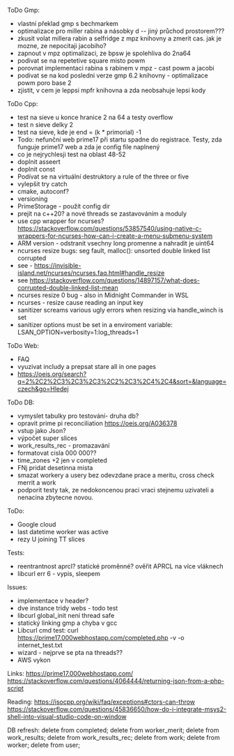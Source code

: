
ToDo Gmp:
- vlastní překlad gmp s bechmarkem 
- optimalizace pro miller rabina a násobky d -- jiný průchod prostorem???
- zkusit volat millera rabin a selfridge z mpz knihovny a zmerit cas. jak je mozne, ze nepocitaji jacobiho?
- zapnout v mpz optimalizaci, ze bpsw je spolehliva do 2na64
- podivat se na repetetive square misto powm
- porovnat implementaci rabina s rabinem v mpz - cast powm a jacobi
- podivat se na kod posledni verze gmp 6.2 knihovny - optimalizace powm poro base 2
- zjistit, v cem je leppsi mpfr knihovna a zda neobsahuje lepsi kody

ToDo Cpp: 
- test na sieve u konce hranice 2 na 64  a testy overflow
- test n sieve delky 2
- test na sieve, kde je end = (k * primorial) -1
- Todo: nefunční web prime17 při startu spadne do registrace. Testy, zda funguje prime17 web a zda je config file naplnený
- co je nejrychlesji test na oblast 48-52
- doplnit asseert
- doplnit const
- Podívat se na virtuální destruktory a rule of the three or five
- vylepšit try catch
- cmake, autoconf?
- versioning
- PrimeStorage  - použít config dir
- prejít na c++20? a nové threads se zastavováním a moduly
- use cpp wrapper for ncurses? https://stackoverflow.com/questions/53857540/using-native-c-wrappers-for-ncurses-how-can-i-create-a-menu-submenu-system
- ARM version - odstranit vsechny long promenne a nahradit je uint64
- ncurses resize bugs: seg fault, malloc(): unsorted double linked list corrupted
- see - https://invisible-island.net/ncurses/ncurses.faq.html#handle_resize
- see https://stackoverflow.com/questions/14897157/what-does-corrupted-double-linked-list-mean
- ncurses resize 0 bug - also in Midnight Commander in WSL
- ncurses - resize cause reading an input key
- sanitizer screams various ugly errors when resizing via handle_winch is set 
- sanitizer options must be set in a enviroment variable: LSAN_OPTION=verbosity=1:log_threads=1


ToDo Web:
- FAQ
- vyuzivat includy a prepsat stare all in one pages
- https://oeis.org/search?q=2%2C2%2C3%2C3%2C3%2C2%2C3%2C4%2C4&sort=&language=czech&go=Hledej

ToDo DB:
- vymyslet tabulky pro testování- druha db?
- opravit prime pi reconciliation https://oeis.org/A036378
- vstup jako Json?
- výpočet super slices
- work_results_rec  - promazavání
- formatovat cisla 000 000??
- time_zones +2 jen v completed
- FNj pridat desetinna mista
- smazat workery a usery bez odevzdane prace a meritu, cross check merrit a work
- podporit testy tak, ze nedokoncenou praci vraci stejnemu uzivateli a nenacina zbytecne novou.


ToDo:
- Google cloud
- last datetime worker was active
- rezy U joining TT slices

Tests:
- reentrantnost aprcl? statické proměnné? ověřit APRCL na více vláknech
- libcurl err 6  - vypis, sleepem

Issues:
- implementace v header?
- dve instance tridy webs - todo test
- libcurl global_init není thread safe
- statický linking gmp a chyba v gcc
- Libcurl cmd test: curl https://prime17.000webhostapp.com/completed.php -v -o internet_test.txt
- wizard - nejprve se pta na threads??
- AWS vykon

Links:
https://prime17.000webhostapp.com/
https://stackoverflow.com/questions/4064444/returning-json-from-a-php-script

Reading:
https://isocpp.org/wiki/faq/exceptions#ctors-can-throw
https://stackoverflow.com/questions/45836650/how-do-i-integrate-msys2-shell-into-visual-studio-code-on-window


DB refresh:
delete from completed;
delete from worker_merit;
delete from work_results;
delete from work_results_rec;
delete from work;
delete from worker;
delete from user;
